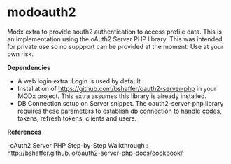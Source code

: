 modoauth2
=========

Modx extra to provide aouth2 authentication to access profile data. This is an implementation using the oAuth2 Server PHP library. This was intended for private use so no suppport can be provided at the moment. Use at your own risk.

**Dependencies**

- A web login extra. Login is used by default.
- Installation of https://github.com/bshaffer/oauth2-server-php in your MODx project. This extra assumes this library is already installed.
- DB Connection setup on Server snippet. The oauth2-server-php library requires these parameters to establish db connection to handle codes, tokens, refresh tokens, clients and users.

**References**

-oAuth2 Server PHP Step-by-Step Walkthrough : http://bshaffer.github.io/oauth2-server-php-docs/cookbook/

